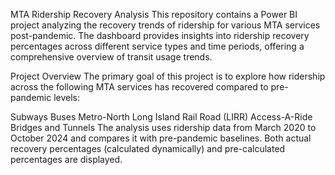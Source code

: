 MTA Ridership Recovery Analysis
This repository contains a Power BI project analyzing the recovery trends of ridership for various MTA services post-pandemic. The dashboard provides insights into ridership recovery percentages across different service types and time periods, offering a comprehensive overview of transit usage trends.

Project Overview
The primary goal of this project is to explore how ridership across the following MTA services has recovered compared to pre-pandemic levels:

Subways
Buses
Metro-North
Long Island Rail Road (LIRR)
Access-A-Ride
Bridges and Tunnels
The analysis uses ridership data from March 2020 to October 2024 and compares it with pre-pandemic baselines. Both actual recovery percentages (calculated dynamically) and pre-calculated percentages are displayed.
